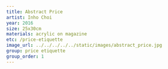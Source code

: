 ```yaml
---
title: Abstract Price
artist: Inho Choi
year: 2016
size: 25x30cm
materials: acrylic on magazine
etc: /price-etiquette
image_url: ../../../../../static/images/abstract_price.jpg
group: price etiquette
group_order: 1
---
```


